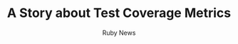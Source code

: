 ---
active: "articles"
layout: article

title:  "A Story about Test Coverage Metrics"
description: "In this post the author tells a story about Test Coverage Metricks."
file: "2022-06-02-A-Story-about-Test-Coverage-Metrics.md"
link: https://coolrequest.dev/2022/05/24/a-story-about-test-metrics.html 
preview_image_link: "https://drive.google.com/uc?export=view&id=1PBrn6MwBH9VvudILIrqYIuJpwdzPHoHX"
tags: June2022
author: 'Ruby News'

preview_full_background: false
preview_blur: true

article_preview_blur: true
round_borders: false
---